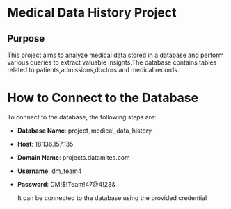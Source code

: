 # Medical Data History Project

## Purpose

This project aims to analyze medical data stored in a database and perform various queries to extract valuable insights.The database contains tables related to patients,admissions,doctors and medical records.

# How to Connect to the Database

To connect to the database, the following steps are:

- **Database Name**: project_medical_data_history
- **Host**: 18.136.157.135
- **Domain Name**: projects.datamites.com
- **Username**: dm_team4
- **Password**: DM!$!Team!47@4!23&

  It can be connected to the database using the provided credential 
